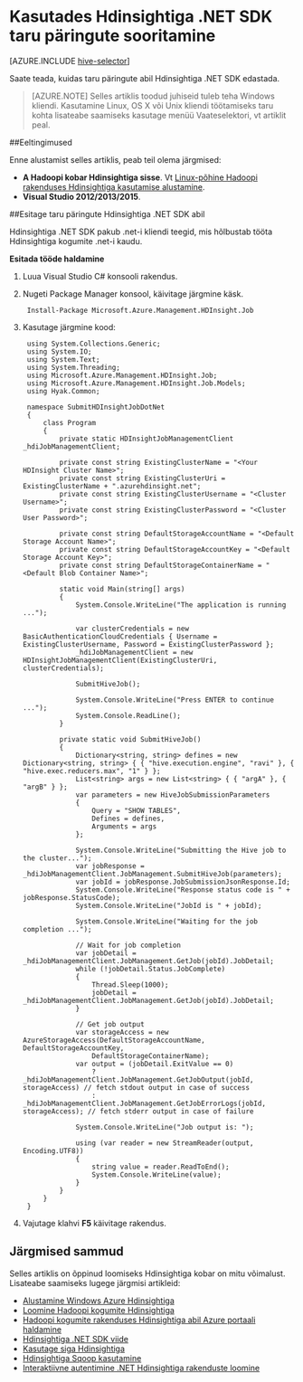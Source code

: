 <properties
    pageTitle="Käivitage taru päringute abil Hdinsightiga .NET SDK | Microsoft Azure'i"
    description="Saate teada, kuidas edastab Hadoopi tööd Azure Hdinsightiga Hadoopi Hdinsightiga .NET SDK abil."
    editor="cgronlun"
    manager="jhubbard"
    services="hdinsight"
    documentationCenter=""
    tags="azure-portal"
    authors="mumian"/>

<tags
    ms.service="hdinsight"
    ms.workload="big-data"
    ms.tgt_pltfrm="na"
    ms.devlang="na"
    ms.topic="article"
   ms.date="09/14/2016"
    ms.author="jgao"/>

# <a name="run-hive-queries-using-hdinsight-net-sdk"></a>Kasutades Hdinsightiga .NET SDK taru päringute sooritamine

[AZURE.INCLUDE [hive-selector](../../includes/hdinsight-selector-use-hive.md)]


Saate teada, kuidas taru päringute abil Hdinsightiga .NET SDK edastada.

> [AZURE.NOTE] Selles artiklis toodud juhiseid tuleb teha Windows kliendi. Kasutamine Linux, OS X või Unix kliendi töötamiseks taru kohta lisateabe saamiseks kasutage menüü Vaateselektori, vt artiklit peal.

##<a name="prerequisites"></a>Eeltingimused

Enne alustamist selles artiklis, peab teil olema järgmised:

- **A Hadoopi kobar Hdinsightiga sisse**. Vt [Linux-põhine Hadoopi rakenduses Hdinsightiga kasutamise alustamine](hdinsight-use-sqoop.md#create-cluster-and-sql-database).
- **Visual Studio 2012/2013/2015**.

##<a name="submit-hive-queries-using-hdinsight-net-sdk"></a>Esitage taru päringute Hdinsightiga .NET SDK abil

Hdinsightiga .NET SDK pakub .net-i kliendi teegid, mis hõlbustab tööta Hdinsightiga kogumite .net-i kaudu. 

**Esitada tööde haldamine**

1. Luua Visual Studio C# konsooli rakendus.
2. Nugeti Package Manager konsool, käivitage järgmine käsk.

        Install-Package Microsoft.Azure.Management.HDInsight.Job

2. Kasutage järgmine kood:

        using System.Collections.Generic;
        using System.IO;
        using System.Text;
        using System.Threading;
        using Microsoft.Azure.Management.HDInsight.Job;
        using Microsoft.Azure.Management.HDInsight.Job.Models;
        using Hyak.Common;

        namespace SubmitHDInsightJobDotNet
        {
            class Program
            {
                private static HDInsightJobManagementClient _hdiJobManagementClient;

                private const string ExistingClusterName = "<Your HDInsight Cluster Name>";
                private const string ExistingClusterUri = ExistingClusterName + ".azurehdinsight.net";
                private const string ExistingClusterUsername = "<Cluster Username>";
                private const string ExistingClusterPassword = "<Cluster User Password>";

                private const string DefaultStorageAccountName = "<Default Storage Account Name>";
                private const string DefaultStorageAccountKey = "<Default Storage Account Key>";
                private const string DefaultStorageContainerName = "<Default Blob Container Name>";

                static void Main(string[] args)
                {
                    System.Console.WriteLine("The application is running ...");

                    var clusterCredentials = new BasicAuthenticationCloudCredentials { Username = ExistingClusterUsername, Password = ExistingClusterPassword };
                    _hdiJobManagementClient = new HDInsightJobManagementClient(ExistingClusterUri, clusterCredentials);

                    SubmitHiveJob();

                    System.Console.WriteLine("Press ENTER to continue ...");
                    System.Console.ReadLine();
                }

                private static void SubmitHiveJob()
                {
                    Dictionary<string, string> defines = new Dictionary<string, string> { { "hive.execution.engine", "ravi" }, { "hive.exec.reducers.max", "1" } };
                    List<string> args = new List<string> { { "argA" }, { "argB" } };
                    var parameters = new HiveJobSubmissionParameters
                    {
                        Query = "SHOW TABLES",
                        Defines = defines,
                        Arguments = args
                    };

                    System.Console.WriteLine("Submitting the Hive job to the cluster...");
                    var jobResponse = _hdiJobManagementClient.JobManagement.SubmitHiveJob(parameters);
                    var jobId = jobResponse.JobSubmissionJsonResponse.Id;
                    System.Console.WriteLine("Response status code is " + jobResponse.StatusCode);
                    System.Console.WriteLine("JobId is " + jobId);

                    System.Console.WriteLine("Waiting for the job completion ...");

                    // Wait for job completion
                    var jobDetail = _hdiJobManagementClient.JobManagement.GetJob(jobId).JobDetail;
                    while (!jobDetail.Status.JobComplete)
                    {
                        Thread.Sleep(1000);
                        jobDetail = _hdiJobManagementClient.JobManagement.GetJob(jobId).JobDetail;
                    }

                    // Get job output
                    var storageAccess = new AzureStorageAccess(DefaultStorageAccountName, DefaultStorageAccountKey,
                        DefaultStorageContainerName);
                    var output = (jobDetail.ExitValue == 0)
                        ? _hdiJobManagementClient.JobManagement.GetJobOutput(jobId, storageAccess) // fetch stdout output in case of success
                        : _hdiJobManagementClient.JobManagement.GetJobErrorLogs(jobId, storageAccess); // fetch stderr output in case of failure

                    System.Console.WriteLine("Job output is: ");

                    using (var reader = new StreamReader(output, Encoding.UTF8))
                    {
                        string value = reader.ReadToEnd();
                        System.Console.WriteLine(value);
                    }
                }
            }
        }

5. Vajutage klahvi **F5** käivitage rakendus.


## <a name="next-steps"></a>Järgmised sammud

Selles artiklis on õppinud loomiseks Hdinsightiga kobar on mitu võimalust. Lisateabe saamiseks lugege järgmisi artikleid:

* [Alustamine Windows Azure Hdinsightiga][hdinsight-get-started]
* [Loomine Hadoopi kogumite Hdinsightiga][hdinsight-provision]
* [Hadoopi kogumite rakenduses Hdinsightiga abil Azure portaali haldamine](hdinsight-administer-use-management-portal.md)
* [Hdinsightiga .NET SDK viide](https://msdn.microsoft.com/library/mt271028.aspx)
* [Kasutage siga Hdinsightiga](hdinsight-use-pig.md)
* [Hdinsightiga Sqoop kasutamine](hdinsight-use-sqoop-mac-linux.md)
* [Interaktiivne autentimine .NET Hdinsightiga rakenduste loomine](hdinsight-create-non-interactive-authentication-dotnet-applications.md)


[hdinsight-provision]: hdinsight-provision-clusters.md
[hdinsight-get-started]: hdinsight-hadoop-linux-tutorial-get-started.md


